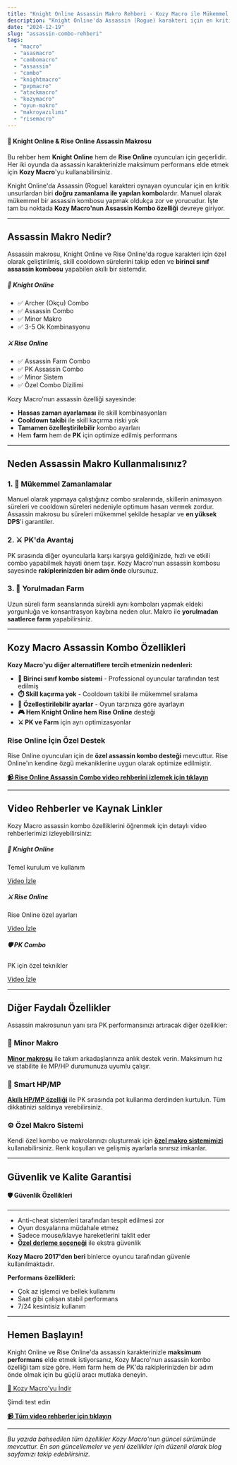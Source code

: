 ```yaml
---
title: "Knight Online Assassin Makro Rehberi - Kozy Macro ile Mükemmel Kombo Deneyimi"
description: "Knight Online'da Assassin (Rogue) karakteri için en kritik unsur doğru zamanlama ile yapılan kombolardır. Kozy Macro'nun Assassin Kombo özelliği ile mükemmel timing ve maksimum hasar sağlayın."
date: "2024-12-19"
slug: "assassin-combo-rehberi"
tags:
  - "macro" 
  - "asasmacro"
  - "combomacro"
  - "assassin"
  - "combo"
  - "knightmacro"
  - "pvpmacro"
  - "atackmacro"
  - "kozymacro"
  - "oyun-makro"
  - "makroyazılımı"
  - "risemacro"
---
```


<div class="alert alert-success" role="alert">
  <h4 class="alert-heading">🎯 Knight Online & Rise Online Assassin Makrosu</h4>
  <p>Bu rehber hem <strong>Knight Online</strong> hem de <strong>Rise Online</strong> oyuncuları için geçerlidir. Her iki oyunda da assassin karakterinizle maksimum performans elde etmek için <strong>Kozy Macro</strong>'yu kullanabilirsiniz.</p>
</div>

Knight Online'da Assassin (Rogue) karakteri oynayan oyuncular için en kritik unsurlardan biri **doğru zamanlama ile yapılan kombo**lardır. Manuel olarak mükemmel bir assassin kombosu yapmak oldukça zor ve yorucudur. İşte tam bu noktada **Kozy Macro'nun Assassin Kombo özelliği** devreye giriyor.

---

## Assassin Makro Nedir?

Assassin makrosu, Knight Online ve Rise Online'da rogue karakteri için özel olarak geliştirilmiş, skill cooldown sürelerini takip eden ve **birinci sınıf assassin kombosu** yapabilen akıllı bir sistemdir.

<div class="row mt-4 mb-4">
  <div class="col-md-6">
    <div class="card border-primary">
      <div class="card-header bg-primary text-white">
        <h5 class="mb-0">🏹 Knight Online</h5>
      </div>
      <div class="card-body">
        <ul class="list-unstyled">
          <li>✅ Archer (Okçu) Combo</li>
          <li>✅ Assassin Combo</li>
          <li>✅ Minor Makro</li>
          <li>✅ 3-5 Ok Kombinasyonu</li>
        </ul>
      </div>
    </div>
  </div>
  <div class="col-md-6">
    <div class="card border-success">
      <div class="card-header bg-success text-white">
        <h5 class="mb-0">⚔️ Rise Online</h5>
      </div>
      <div class="card-body">
        <ul class="list-unstyled">
          <li>✅ Assassin Farm Combo</li>
          <li>✅ PK Assassin Combo</li>
          <li>✅ Minor Sistem</li>
          <li>✅ Özel Combo Dizilimi</li>
        </ul>
      </div>
    </div>
  </div>
</div>

Kozy Macro'nun assassin özelliği sayesinde:
- **Hassas zaman ayarlaması** ile skill kombinasyonları
- **Cooldown takibi** ile skill kaçırma riski yok
- **Tamamen özelleştirilebilir** kombo ayarları
- Hem **farm** hem de **PK** için optimize edilmiş performans

---

## Neden Assassin Makro Kullanmalısınız?

### 1. 🎯 Mükemmel Zamanlamalar
Manuel olarak yapmaya çalıştığınız combo sıralarında, skillerin animasyon süreleri ve cooldown süreleri nedeniyle optimum hasarı vermek zordur. Assassin makrosu bu süreleri mükemmel şekilde hesaplar ve **en yüksek DPS**'i garantiler.

### 2. ⚔️ PK'da Avantaj
PK sırasında diğer oyuncularla karşı karşıya geldiğinizde, hızlı ve etkili combo yapabilmek hayati önem taşır. Kozy Macro'nun assassin kombosu sayesinde **rakiplerinizden bir adım önde** olursunuz.

### 3. 🔄 Yorulmadan Farm
Uzun süreli farm seanslarında sürekli aynı komboları yapmak eldeki yorgunluğa ve konsantrasyon kaybına neden olur. Makro ile **yorulmadan saatlerce farm** yapabilirsiniz.

---

## Kozy Macro Assassin Kombo Özellikleri

<div class="alert alert-info" role="alert">
  <strong>Kozy Macro'yu diğer alternatiflere tercih etmenizin nedenleri:</strong>
</div>

- **🥇 Birinci sınıf kombo sistemi** - Professional oyuncular tarafından test edilmiş
- **⏱️ Skill kaçırma yok** - Cooldown takibi ile mükemmel sıralama
- **🔧 Özelleştirilebilir ayarlar** - Oyun tarzınıza göre ayarlayın
- **🎮 Hem Knight Online hem Rise Online** desteği
- **⚔️ PK ve Farm** için ayrı optimizasyonlar

### Rise Online İçin Özel Destek

Rise Online oyuncuları için de **özel assassin kombo desteği** mevcuttur. Rise Online'ın kendine özgü mekaniklerine uygun olarak optimize edilmiştir.

**[📹 Rise Online Assassin Combo video rehberini izlemek için tıklayın](/videos/#rise-assassin-combo)**

---

## Video Rehberler ve Kaynak Linkler

Kozy Macro assassin kombo özelliklerini öğrenmek için detaylı video rehberlerimizi izleyebilirsiniz:

<div class="row">
  <div class="col-md-4 mb-3">
    <div class="card h-100">
      <div class="card-body text-center">
        <h5 class="card-title">🏹 Knight Online</h5>
        <p class="card-text">Temel kurulum ve kullanım</p>
        <a href="/videos/#rogue-asas-combo" class="btn btn-primary btn-sm">Video İzle</a>
      </div>
    </div>
  </div>
  <div class="col-md-4 mb-3">
    <div class="card h-100">
      <div class="card-body text-center">
        <h5 class="card-title">⚔️ Rise Online</h5>
        <p class="card-text">Rise Online özel ayarları</p>
        <a href="/videos/#rise-assassin-combo" class="btn btn-success btn-sm">Video İzle</a>
      </div>
    </div>
  </div>
  <div class="col-md-4 mb-3">
    <div class="card h-100">
      <div class="card-body text-center">
        <h5 class="card-title">🛡️ PK Combo</h5>
        <p class="card-text">PK için özel teknikler</p>
        <a href="/videos/#rise-pk-assassin-combo" class="btn btn-warning btn-sm">Video İzle</a>
      </div>
    </div>
  </div>
</div>

---

## Diğer Faydalı Özellikler

Assassin makrosunun yanı sıra PK performansınızı artıracak diğer özellikler:

### 🔮 Minor Makro
**[Minor makrosu](/videos/#rogue-minor)** ile takım arkadaşlarınıza anlık destek verin. Maksimum hız ve stabilite ile MP/HP durumunuza uyumlu çalışır.

### 💊 Smart HP/MP
**[Akıllı HP/MP özelliği](/videos/#general-smart-hp-mp)** ile PK sırasında pot kullanma derdinden kurtulun. Tüm dikkatinizi saldırıya verebilirsiniz.

### ⚙️ Özel Makro Sistemi
Kendi özel kombo ve makrolarınızı oluşturmak için **[özel makro sistemimizi](/videos/#general-custom-macro)** kullanabilirsiniz. Renk koşulları ve gelişmiş ayarlarla sınırsız imkanlar.

---

## Güvenlik ve Kalite Garantisi

<div class="alert alert-success" role="alert">
  <h4 class="alert-heading">🛡️ Güvenlik Özellikleri</h4>
  <hr>
  <ul class="mb-0">
    <li>Anti-cheat sistemleri tarafından tespit edilmesi zor</li>
    <li>Oyun dosyalarına müdahale etmez</li>
    <li>Sadece mouse/klavye hareketlerini taklit eder</li>
    <li><strong><a href="/">Özel derleme seçeneği</a></strong> ile ekstra güvenlik</li>
  </ul>
</div>

**Kozy Macro 2017'den beri** binlerce oyuncu tarafından güvenle kullanılmaktadır.

**Performans özellikleri:**
- Çok az işlemci ve bellek kullanımı
- Saat gibi çalışan stabil performans
- 7/24 kesintisiz kullanım

---

## Hemen Başlayın!

Knight Online ve Rise Online'da assassin karakterinizle **maksimum performans** elde etmek istiyorsanız, Kozy Macro'nun assassin kombo özelliği tam size göre. Hem farm hem de PK'da rakiplerinizden bir adım önde olmak için bu güçlü aracı mutlaka deneyin.

<div class="text-center mt-4 mb-4">
  <a href="/" class="btn btn-success btn-lg">🚀 Kozy Macro'yu İndir</a>
  <p class="mt-2 text-muted">Şimdi test edin</p>
</div>

**[📹 Tüm video rehberler için tıklayın](/videos/)**

---

*Bu yazıda bahsedilen tüm özellikler Kozy Macro'nun güncel sürümünde mevcuttur. En son güncellemeler ve yeni özellikler için düzenli olarak blog sayfamızı takip edebilirsiniz.*